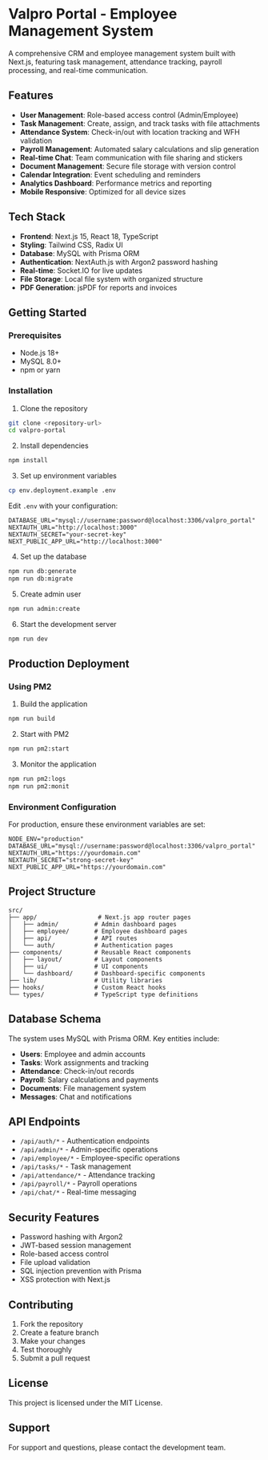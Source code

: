 # Valpro Portal - Employee Management System

A comprehensive CRM and employee management system built with Next.js, featuring task management, attendance tracking, payroll processing, and real-time communication.

## Features

- **User Management**: Role-based access control (Admin/Employee)
- **Task Management**: Create, assign, and track tasks with file attachments
- **Attendance System**: Check-in/out with location tracking and WFH validation
- **Payroll Management**: Automated salary calculations and slip generation
- **Real-time Chat**: Team communication with file sharing and stickers
- **Document Management**: Secure file storage with version control
- **Calendar Integration**: Event scheduling and reminders
- **Analytics Dashboard**: Performance metrics and reporting
- **Mobile Responsive**: Optimized for all device sizes

## Tech Stack

- **Frontend**: Next.js 15, React 18, TypeScript
- **Styling**: Tailwind CSS, Radix UI
- **Database**: MySQL with Prisma ORM
- **Authentication**: NextAuth.js with Argon2 password hashing
- **Real-time**: Socket.IO for live updates
- **File Storage**: Local file system with organized structure
- **PDF Generation**: jsPDF for reports and invoices

## Getting Started

### Prerequisites

- Node.js 18+ 
- MySQL 8.0+
- npm or yarn

### Installation

1. Clone the repository
```bash
git clone <repository-url>
cd valpro-portal
```

2. Install dependencies
```bash
npm install
```

3. Set up environment variables
```bash
cp env.deployment.example .env
```

Edit `.env` with your configuration:
```env
DATABASE_URL="mysql://username:password@localhost:3306/valpro_portal"
NEXTAUTH_URL="http://localhost:3000"
NEXTAUTH_SECRET="your-secret-key"
NEXT_PUBLIC_APP_URL="http://localhost:3000"
```

4. Set up the database
```bash
npm run db:generate
npm run db:migrate
```

5. Create admin user
```bash
npm run admin:create
```

6. Start the development server
```bash
npm run dev
```

## Production Deployment

### Using PM2

1. Build the application
```bash
npm run build
```

2. Start with PM2
```bash
npm run pm2:start
```

3. Monitor the application
```bash
npm run pm2:logs
npm run pm2:monit
```

### Environment Configuration

For production, ensure these environment variables are set:

```env
NODE_ENV="production"
DATABASE_URL="mysql://username:password@localhost:3306/valpro_portal"
NEXTAUTH_URL="https://yourdomain.com"
NEXTAUTH_SECRET="strong-secret-key"
NEXT_PUBLIC_APP_URL="https://yourdomain.com"
```

## Project Structure

```
src/
├── app/                 # Next.js app router pages
│   ├── admin/          # Admin dashboard pages
│   ├── employee/       # Employee dashboard pages
│   ├── api/            # API routes
│   └── auth/           # Authentication pages
├── components/         # Reusable React components
│   ├── layout/         # Layout components
│   ├── ui/             # UI components
│   └── dashboard/      # Dashboard-specific components
├── lib/                # Utility libraries
├── hooks/              # Custom React hooks
└── types/              # TypeScript type definitions
```

## Database Schema

The system uses MySQL with Prisma ORM. Key entities include:

- **Users**: Employee and admin accounts
- **Tasks**: Work assignments and tracking
- **Attendance**: Check-in/out records
- **Payroll**: Salary calculations and payments
- **Documents**: File management system
- **Messages**: Chat and notifications

## API Endpoints

- `/api/auth/*` - Authentication endpoints
- `/api/admin/*` - Admin-specific operations
- `/api/employee/*` - Employee-specific operations
- `/api/tasks/*` - Task management
- `/api/attendance/*` - Attendance tracking
- `/api/payroll/*` - Payroll operations
- `/api/chat/*` - Real-time messaging

## Security Features

- Password hashing with Argon2
- JWT-based session management
- Role-based access control
- File upload validation
- SQL injection prevention with Prisma
- XSS protection with Next.js

## Contributing

1. Fork the repository
2. Create a feature branch
3. Make your changes
4. Test thoroughly
5. Submit a pull request

## License

This project is licensed under the MIT License.

## Support

For support and questions, please contact the development team.

